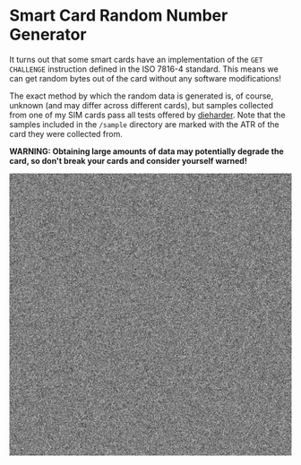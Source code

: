 # Smart Card Random Number Generator
It turns out that some smart cards have an implementation of the `GET CHALLENGE` instruction defined in the ISO 7816-4 standard. This means we can get random bytes out of the card without any software modifications!

The exact method by which the random data is generated is, of course, unknown (and may differ across different cards), but samples collected from one of my SIM cards pass all tests offered by [dieharder](https://webhome.phy.duke.edu/~rgb/General/dieharder.php). Note that the samples included in the `/sample` directory are marked with the ATR of the card they were collected from.

**WARNING: Obtaining large amounts of data may potentially degrade the card, so don't break your cards and consider yourself warned!**

![Image generated from collected random data. Looks like noise.](./sample/ATR3B9E95801FC78031E073FE211B66D00217F61100F1.png?raw=true)
